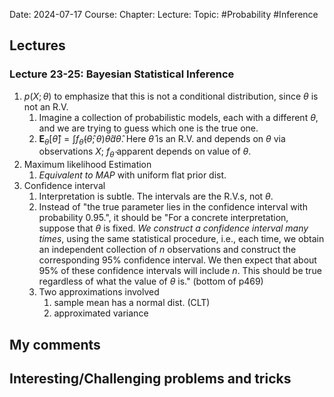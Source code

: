 Date: 2024-07-17
Course:
Chapter: 
Lecture: 
Topic: #Probability #Inference 

## Lectures
### Lecture 23-25: Bayesian Statistical Inference
1. $p(X;\theta)$ to emphasize that this is not a conditional distribution, since $\theta$ is not an R.V.
	1. Imagine a collection of  probabilistic models, each with a different $\theta$, and we are trying to guess which one is the true one.
	2. $\mathbf{E}_{\theta}[\hat{\theta}]=\int f_{\hat{\theta}}(\hat{\theta}; \theta) \hat{\theta} d\hat{\theta}$. Here $\hat{\theta}$ is an R.V. and depends on $\theta$ via observations $X$; $f_{\hat{\theta}}$ apparent depends on value of $\theta$.
2. Maximum likelihood Estimation
	1. *Equivalent to MAP* with uniform flat prior dist.
3. Confidence interval
	1. Interpretation is subtle. The intervals are the R.V.s, not $\theta$. 
	2. Instead of "the true parameter lies in the confidence interval with probability 0.95.", it should be "For a concrete interpretation, suppose that $\theta$ is fixed. *We construct a confidence interval many times*, using the same statistical procedure, i.e., each time, we obtain an independent collection of $n$ observations and construct the corresponding $95\%$ confidence interval. We then expect that about $95\%$ of these confidence intervals will include $n$. This should be true regardless of what the value of $\theta$ is." (bottom of p469)
	3. Two approximations involved
		1. sample mean has a normal dist. (CLT)
		2. approximated variance
## My comments
## Interesting/Challenging problems and tricks
